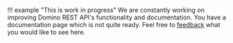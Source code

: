 <!-- prettier-ignore -->
!!! example "This is work in progress"
    We are constantly working on improving Domino REST API's functionality and documentation. You have a documentation page which is not quite ready. Feel free to [feedback](https://discord.com/invite/jmRHpDRnH4 "Opens a new tab") what you would like to see here.
